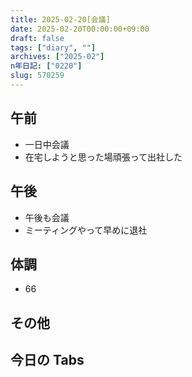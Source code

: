 ```yaml
---
title: 2025-02-20[会議]
date: 2025-02-20T00:00:00+09:00
draft: false
tags: ["diary", ""]
archives: ["2025-02"]
n年日記: ["0220"]
slug: 570259
---
```


## 午前

- 一日中会議
- 在宅しようと思った場頑張って出社した

## 午後

- 午後も会議
- ミーティングやって早めに退社

## 体調

- 66

## その他

## 今日の Tabs
